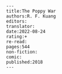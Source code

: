 
    ---
    title:The Poppy War
    authors:R. F. Kuang
    editors:
    translator:
    date:2022-08-24
    rating:+
    re-read:
    pages:544
    non-fiction:
    comic:
    published:2018
    ---

    